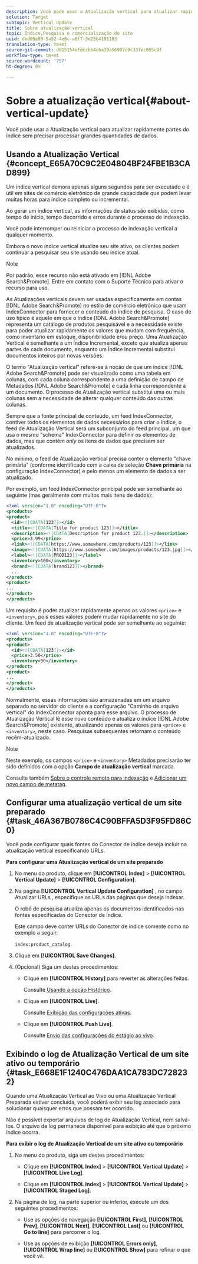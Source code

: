 ```yaml
---
description: Você pode usar a Atualização vertical para atualizar rapidamente partes do índice sem precisar processar grandes quantidades de dados.
solution: Target
subtopic: Vertical Update
title: Sobre atualização vertical
topic: Índice,Pesquisa e comercialização do site
uuid: ded09e89-5a52-4e8c-a6f7-3e25b4191183
translation-type: tm+mt
source-git-commit: d015154efdccbb4c6a39a56907c0c337ec065c9f
workflow-type: tm+mt
source-wordcount: '757'
ht-degree: 0%

---
```



# Sobre a atualização vertical{#about-vertical-update}

Você pode usar a Atualização vertical para atualizar rapidamente partes do índice sem precisar processar grandes quantidades de dados.

## Usando a Atualização Vertical {#concept_E65A70C9C2E04804BF24FBE1B3CAD899}

Um índice vertical demora apenas alguns segundos para ser executado e é útil em sites de comércio eletrônico de grande capacidade que podem levar muitas horas para índice completo ou incremental.

Ao gerar um índice vertical, as informações de status são exibidas, como tempo de início, tempo decorrido e erros durante o processo de indexação.

Você pode interromper ou reiniciar o processo de indexação vertical a qualquer momento.

Embora o novo índice vertical atualize seu site ativo, os clientes podem continuar a pesquisar seu site usando seu índice atual.

>[!NOTE]
>
>Por padrão, esse recurso não está ativado em [!DNL Adobe Search&Promote]. Entre em contato com o Suporte Técnico para ativar o recurso para uso.

As Atualizações verticais devem ser usadas especificamente em contas [!DNL Adobe Search&Promote] no estilo de comércio eletrônico que usam IndexConnector para fornecer o conteúdo do índice de pesquisa. O caso de uso típico é aquele em que o índice [!DNL Adobe Search&Promote] representa um catálogo de produtos pesquisável e a necessidade existe para poder atualizar rapidamente os valores que mudam com frequência, como inventário em estoque, disponibilidade e/ou preço. Uma Atualização Vertical é semelhante a um Índice Incremental, exceto que atualiza apenas partes de cada documento, enquanto um Índice Incremental substitui documentos inteiros por novas versões.

O termo &quot;Atualização vertical&quot; refere-se à noção de que um índice [!DNL Adobe Search&Promote] pode ser visualizado como uma tabela em colunas, com cada coluna correspondente a uma definição de campo de Metadados [!DNL Adobe Search&Promote] e cada linha correspondente a um documento. O processo de Atualização vertical substitui uma ou mais colunas sem a necessidade de alterar qualquer conteúdo das outras colunas.

Sempre que a fonte principal de conteúdo, um feed IndexConnector, contiver todos os elementos de dados necessários para criar o índice, o feed de Atualização Vertical será um subconjunto do feed principal, um que usa o mesmo &quot;schema&quot; IndexConnector para definir os elementos de dados, mas que contém *only* os itens de dados que precisam ser atualizados.

No mínimo, o feed de Atualização vertical precisa conter o elemento &quot;chave primária&quot; (conforme identificado com a caixa de seleção **Chave primária** na configuração IndexConnector) e pelo menos um elemento de dados a ser atualizado.

Por exemplo, um feed IndexConnector principal pode ser semelhante ao seguinte (mas geralmente com muitos mais itens de dados):

```xml
<?xml version="1.0" encoding="UTF-8"?>
<products>
<product>
  <id><![CDATA[123]]></id>
  <title><![CDATA[Title for product 123]]></title>
  <description><![CDATA[Description for product 123.]]></description>
  <price>3.99</price>
  <link><![CDATA[https://www.somewhere.com/products/123]]></link>
  <image><![CDATA[https://www.somewher.com/images/products/123.jpg]]></image>
  <label><![CDATA[PROD123]]></label>
  <inventory>100</inventory>
  <brand><![CDATA[brand123]]></brand>
  ...
</product>
<product>
...
</product>
</products>
```

Um requisito é poder atualizar rapidamente apenas os valores `<price>` e `<inventory>`, pois esses valores podem mudar rapidamente no site do cliente. Um feed de atualização vertical pode ser semelhante ao seguinte:

```xml
<?xml version="1.0" encoding="UTF-8"?>
<products>
<product>
  <id><![CDATA[123]]></id>
  <price>3.50</price>
  <inventory>90</inventory>
</product>
<product>
...
</product>
</products>
```

Normalmente, essas informações são armazenadas em um arquivo separado no servidor do cliente e a configuração &quot;Caminho de arquivo vertical&quot; do IndexConnector aponta para esse arquivo. O processo de Atualização Vertical lê esse novo conteúdo e atualiza o índice [!DNL Adobe Search&Promote] existente, atualizando apenas os valores para `<price>` e `<inventory>`, neste caso. Pesquisas subsequentes retornam o conteúdo recém-atualizado.

>[!NOTE]
Neste exemplo, os campos `<price>` e `<inventory>` Metadados precisarão ter sido definidos com a opção **Campo de atualização vertical** marcada.

Consulte também [Sobre o controle remoto para indexação](../c-about-index-menu/c-about-remote-control-for-indexing.md#concept_C79B322190E84106A434E5C6D4A4118F) e [Adicionar um novo campo de metatag](../c-about-settings-menu/c-about-metadata-menu.md#task_6DF188C0FC7F4831A4444CA9AFA615E5).

## Configurar uma atualização vertical de um site preparado {#task_46A367B0786C4C90BFFA5D3F95FD86C0}

Você pode configurar quais fontes do Conector de índice deseja incluir na atualização vertical especificando URLs.

**Para configurar uma Atualização vertical de um site preparado**

1. No menu do produto, clique em **[!UICONTROL Index]** > **[!UICONTROL Vertical Update]** > **[!UICONTROL Configuration]**.
1. Na página **[!UICONTROL Vertical Update Configuration]** , no campo Atualizar URLs , especifique os URLs das páginas que deseja indexar.

   O robô de pesquisa atualiza apenas os documentos identificados nas fontes especificadas do Conector de Índice.

   Este campo deve conter URLs do Conector de índice somente como no exemplo a seguir:

   `index:product_catalog`.
1. Clique em **[!UICONTROL Save Changes]**.
1. (Opcional) Siga um destes procedimentos:

   * Clique em **[!UICONTROL History]** para reverter as alterações feitas.

      Consulte [Usando a opção Histórico](../t-using-the-history-option.md#task_70DD3F87A67242BBBD2CB27156F43002).

   * Clique em **[!UICONTROL Live]**.

      Consulte [Exibição das configurações ativas](../c-about-staging.md#task_401A0EBDB5DB4D4CA933CBA7BECDC10F).

   * Clique em **[!UICONTROL Push Live]**.

      Consulte [Envio das configurações do estágio ao vivo](../c-about-staging.md#task_44306783B4C0408AAA58B471DAF2D9A4).

## Exibindo o log de Atualização Vertical de um site ativo ou temporário {#task_E668E1F1240C476DAA1CA783DC728232}

Quando uma Atualização Vertical ao Vivo ou uma Atualização Vertical Preparada estiver concluída, você poderá exibir seu log associado para solucionar quaisquer erros que possam ter ocorrido.

Não é possível exportar arquivos de log de Atualização Vertical, nem salvá-los. O arquivo de log permanece disponível para exibição até que o próximo índice ocorra.

**Para exibir o log de Atualização Vertical de um site ativo ou temporário**

1. No menu do produto, siga um destes procedimentos:

   * Clique em **[!UICONTROL Index]** > **[!UICONTROL Vertical Update]** > **[!UICONTROL Live Log]**.

   * Clique em **[!UICONTROL Index]** > **[!UICONTROL Vertical Update]** > **[!UICONTROL Staged Log]**.

1. Na página de log, na parte superior ou inferior, execute um dos seguintes procedimentos:

   * Use as opções de navegação **[!UICONTROL First]**, **[!UICONTROL Prev]**, **[!UICONTROL Next]**, **[!UICONTROL Last]** ou **[!UICONTROL Go to line]** para percorrer o log.

   * Use as opções de exibição **[!UICONTROL Errors only]**, **[!UICONTROL Wrap line]** ou **[!UICONTROL Show]** para refinar o que você vê.

